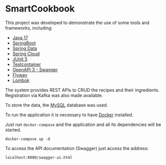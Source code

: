 # SmartCookbook

This project was developed to demonstrate the use of some tools and frameworks, including:

- [Java 17](https://www.oracle.com/java/technologies/javase/jdk17-archive-downloads.html)
- [SpringBoot](https://spring.io/projects/spring-boot)
- [Spring Data](https://spring.io/projects/spring-data)
- [Spring Cloud](https://spring.io/projects/spring-cloud)
- [JUnit 5](https://junit.org/junit5/docs/current/user-guide/)
- [Testcontainer](https://www.testcontainers.org/)
- [OpenAPI 3 - Swagger](https://springdoc.org/)
- [Flyway](https://flywaydb.org/)
- [Lombok](https://projectlombok.org/)

The system provides REST APIs to CRUD the recipes and their ingredients.
Registration via Kafka was also made available.

To store the data, the [MySQL](https://www.mysql.com/) database was used.

To run the application it is necessary to have [Docker](https://www.docker.com/) installed.

Just run `docker-compose` and the application and all its dependencies will be started.

```
docker-compose up -d
```

To access the API documentation (Swagger) just access the address:

```
localhost:8080/swagger-ui.html
```
